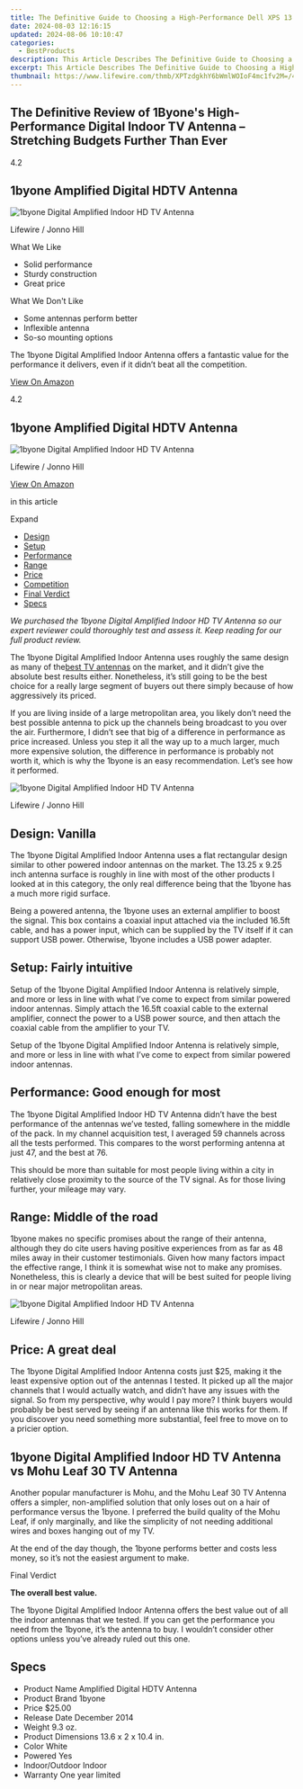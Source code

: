```yaml
---
title: The Definitive Guide to Choosing a High-Performance Dell XPS 13 2-in-1 Laptop for Professionals
date: 2024-08-03 12:16:15
updated: 2024-08-06 10:10:47
categories:
  - BestProducts
description: This Article Describes The Definitive Guide to Choosing a High-Performance Dell XPS 13 2-in-1 Laptop for Professionals
excerpt: This Article Describes The Definitive Guide to Choosing a High-Performance Dell XPS 13 2-in-1 Laptop for Professionals
thumbnail: https://www.lifewire.com/thmb/XPTzdgkhY6bWmlWOIoF4mc1fv2M=/400x300/filters:no_upscale():max_bytes(150000):strip_icc():format(webp)/_hero_SQ_Dell-XPS-13-Two-in-One-Computer-1-c8f6c090145a4de69ca1c90f75659abe.jpg
---
```


## The Definitive Review of 1Byone's High-Performance Digital Indoor TV Antenna – Stretching Budgets Further Than Ever

4.2

## 1byone Amplified Digital HDTV Antenna

![1byone Digital Amplified Indoor HD TV Antenna](https://www.lifewire.com/thmb/pWXHOnFpWCs9EltKF9bRUP_y5aU=/1000x1000/filters:no_upscale():max_bytes(150000):strip_icc():format(webp)/7LW4078201-1byOne_TVAntennas_HeroSquare-d9b494f43adf438bad5a0b82441039ef.jpg)

Lifewire / Jonno Hill

 What We Like

* Solid performance
* Sturdy construction
* Great price

 What We Don't Like

* Some antennas perform better
* Inflexible antenna
* So-so mounting options

 The 1byone Digital Amplified Indoor Antenna offers a fantastic value for the performance it delivers, even if it didn’t beat all the competition.

[View On Amazon](https://www.amazon.com/dp/B00RFLXE0A/?tag=lifewire-onsite-prod-20&ascsubtag=4843342%7Cnd6b0a376738146aca4eb3eb22dadbe7c12%7CB00RFLXE0A)

4.2

## 1byone Amplified Digital HDTV Antenna

![1byone Digital Amplified Indoor HD TV Antenna](https://www.lifewire.com/thmb/y6y0rP_H9I7oHwldUMIq-18GrFw=/450x450/filters:no_upscale():max_bytes(150000):strip_icc():format(webp)/7LW4078201-1byOne_TVAntennas_HeroSquare-d9b494f43adf438bad5a0b82441039ef.jpg)

Lifewire / Jonno Hill

[View On Amazon](https://www.amazon.com/dp/B00RFLXE0A/?tag=lifewire-onsite-prod-20&ascsubtag=4843342%7Cnd6b0a376738146aca4eb3eb22dadbe7c12%7CB00RFLXE0A)

 in this article

 Expand

* [Design](https://www.lifewire.com/#toc-design-vanilla)
* [Setup](https://www.lifewire.com/#toc-setup-fairly-intuitive)
* [Performance](https://www.lifewire.com/#toc-performance-good-enough-for-most)
* [Range](https://www.lifewire.com/#toc-range-middle-of-the-road)
* [Price](https://www.lifewire.com/#toc-price-a-great-deal)
* [Competition](https://www.lifewire.com/#toc-1byone-digital-amplified-indoor-hd-tv-antenna-vs-mohu-leaf-30-tv-antenna)
* [Final Verdict](https://www.lifewire.com/#toc-final-verdict)
* [Specs](https://www.lifewire.com/#toc-full-spec)

 _We purchased the 1byone Digital Amplified Indoor HD TV Antenna so our expert reviewer could thoroughly test and assess it. Keep reading for our full product review._

 The 1byone Digital Amplified Indoor Antenna uses roughly the same design as many of the[best TV antennas](https://www.lifewire.com/best-tv-antennas-to-buy-4078201) on the market, and it didn’t give the absolute best results either. Nonetheless, it’s still going to be the best choice for a really large segment of buyers out there simply because of how aggressively its priced.

 If you are living inside of a large metropolitan area, you likely don’t need the best possible antenna to pick up the channels being broadcast to you over the air. Furthermore, I didn’t see that big of a difference in performance as price increased. Unless you step it all the way up to a much larger, much more expensive solution, the difference in performance is probably not worth it, which is why the 1byone is an easy recommendation. Let’s see how it performed.

![1byone Digital Amplified Indoor HD TV Antenna](https://www.lifewire.com/thmb/FEdsHVNn7IxwxXsSkRT0jxmmRuQ=/1500x0/filters:no_upscale():max_bytes(150000):strip_icc():format(webp)/7LW4078201-1byOne_TVAntennas_02-d797d473ec154becbab8a3023cff8b53.jpg)

 Lifewire / Jonno Hill

## **Design: Vanilla**

 The 1byone Digital Amplified Indoor Antenna uses a flat rectangular design similar to other powered indoor antennas on the market. The 13.25 x 9.25 inch antenna surface is roughly in line with most of the other products I looked at in this category, the only real difference being that the 1byone has a much more rigid surface.

 Being a powered antenna, the 1byone uses an external amplifier to boost the signal. This box contains a coaxial input attached via the included 16.5ft cable, and has a power input, which can be supplied by the TV itself if it can support USB power. Otherwise, 1byone includes a USB power adapter.

## **Setup: Fairly intuitive**

 Setup of the 1byone Digital Amplified Indoor Antenna is relatively simple, and more or less in line with what I’ve come to expect from similar powered indoor antennas. Simply attach the 16.5ft coaxial cable to the external amplifier, connect the power to a USB power source, and then attach the coaxial cable from the amplifier to your TV.

 Setup of the 1byone Digital Amplified Indoor Antenna is relatively simple, and more or less in line with what I’ve come to expect from similar powered indoor antennas.

## **Performance: Good enough for most**

 The 1byone Digital Amplified Indoor HD TV Antenna didn’t have the best performance of the antennas we’ve tested, falling somewhere in the middle of the pack. In my channel acquisition test, I averaged 59 channels across all the tests performed. This compares to the worst performing antenna at just 47, and the best at 76.

 This should be more than suitable for most people living within a city in relatively close proximity to the source of the TV signal. As for those living further, your mileage may vary.

## **Range: Middle of the road**

 1byone makes no specific promises about the range of their antenna, although they do cite users having positive experiences from as far as 48 miles away in their customer testimonials. Given how many factors impact the effective range, I think it is somewhat wise not to make any promises. Nonetheless, this is clearly a device that will be best suited for people living in or near major metropolitan areas.

![1byone Digital Amplified Indoor HD TV Antenna](https://www.lifewire.com/thmb/6y-ITpY8n7xf8BteMqdJjYm-paU=/1500x0/filters:no_upscale():max_bytes(150000):strip_icc():format(webp)/7LW4078201-1byOne_TVAntennas_05-178a02351af040cc89c86169b88a6de2.jpg)

 Lifewire / Jonno Hill

## **Price: A great deal**

 The 1byone Digital Amplified Indoor Antenna costs just $25, making it the least expensive option out of the antennas I tested. It picked up all the major channels that I would actually watch, and didn’t have any issues with the signal. So from my perspective, why would I pay more? I think buyers would probably be best served by seeing if an antenna like this works for them. If you discover you need something more substantial, feel free to move on to a pricier option.

## **1byone Digital Amplified Indoor HD TV Antenna vs Mohu Leaf 30 TV Antenna**

 Another popular manufacturer is Mohu, and the Mohu Leaf 30 TV Antenna offers a simpler, non-amplified solution that only loses out on a hair of performance versus the 1byone. I preferred the build quality of the Mohu Leaf, if only marginally, and like the simplicity of not needing additional wires and boxes hanging out of my TV.

 At the end of the day though, the 1byone performs better and costs less money, so it’s not the easiest argument to make.

 Final Verdict

**The overall best value.**

 The 1byone Digital Amplified Indoor Antenna offers the best value out of all the indoor antennas that we tested. If you can get the performance you need from the 1byone, it’s the antenna to buy. I wouldn’t consider other options unless you’ve already ruled out this one.

## Specs

* Product Name  Amplified Digital HDTV Antenna
* Product Brand  1byone
* Price  $25.00
* Release Date  December 2014
* Weight  9.3 oz.
* Product Dimensions  13.6 x 2 x 10.4 in.
* Color  White
* Powered  Yes
* Indoor/Outdoor  Indoor
* Warranty  One year limited


<ins class="adsbygoogle"
     style="display:block"
     data-ad-format="autorelaxed"
     data-ad-client="ca-pub-7571918770474297"
     data-ad-slot="1223367746"></ins>



<ins class="adsbygoogle"
     style="display:block"
     data-ad-client="ca-pub-7571918770474297"
     data-ad-slot="8358498916"
     data-ad-format="auto"
     data-full-width-responsive="true"></ins>
